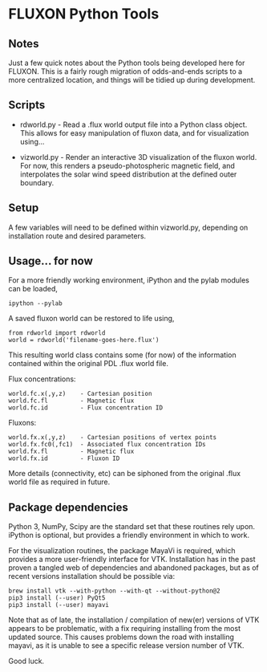 # FLUXON Python Tools

## Notes
Just a few quick notes about the Python tools being developed here for FLUXON. This is a fairly rough migration of odds-and-ends scripts to a more centralized location, and things will be tidied up during development.

## Scripts
- rdworld.py - Read a .flux world output file into a Python class object. This allows for easy manipulation of fluxon data, and for visualization using...

- vizworld.py - Render an interactive 3D visualization of the fluxon world. For now, this renders a pseudo-photospheric magnetic field, and interpolates the solar wind speed distribution at the defined outer boundary.

## Setup
A few variables will need to be defined within vizworld.py, depending on installation route and desired parameters.

## Usage... for now

For a more friendly working environment, iPython and the pylab modules can be loaded,

    ipython --pylab

A saved fluxon world can be restored to life using,

    from rdworld import rdworld
    world = rdworld('filename-goes-here.flux')

This resulting world class contains some (for now) of the information contained within the original PDL .flux world file.

Flux concentrations:

    world.fc.x(,y,z)    - Cartesian position
    world.fc.fl         - Magnetic flux
    world.fc.id         - Flux concentration ID

Fluxons:

    world.fx.x(,y,z)    - Cartesian positions of vertex points
    world.fx.fc0(,fc1)  - Associated flux concentration IDs
    world.fx.fl         - Magnetic flux
    world.fx.id         - Fluxon ID

More details (connectivity, etc) can be siphoned from the original .flux world file as required in future.

## Package dependencies

Python 3, NumPy, Scipy are the standard set that these routines rely upon. iPython is optional, but provides a friendly environment in which to work.

For the visualization routines, the package MayaVi is required, which provides a more user-friendly interface for VTK. Installation has in the past proven a tangled web of dependencies and abandoned packages, but as of recent versions installation should be possible via:

    brew install vtk --with-python --with-qt --without-python@2
    pip3 install (--user) PyQt5
    pip3 install (--user) mayavi

Note that as of late, the installation / compilation of new(er) versions of VTK appears to be problematic, with a fix requiring installing from the most updated source. This causes problems down the road with installing mayavi, as it is unable to see a specific release version number of VTK.

Good luck.
